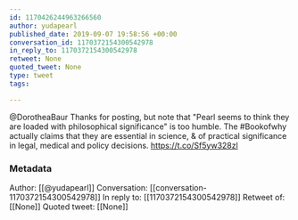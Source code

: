 ```yaml
---
id: 1170426244963266560
author: yudapearl
published_date: 2019-09-07 19:58:56 +00:00
conversation_id: 1170372154300542978
in_reply_to: 1170372154300542978
retweet: None
quoted_tweet: None
type: tweet
tags:

---
```


@DorotheaBaur Thanks for posting, but note that "Pearl seems to think they are loaded with philosophical significance" is too humble. The #Bookofwhy actually claims that they are essential in science, &amp; of practical significance in legal, medical and policy decisions. https://t.co/Sf5yw328zl

### Metadata

Author: [[@yudapearl]]
Conversation: [[conversation-1170372154300542978]]
In reply to: [[1170372154300542978]]
Retweet of: [[None]]
Quoted tweet: [[None]]
